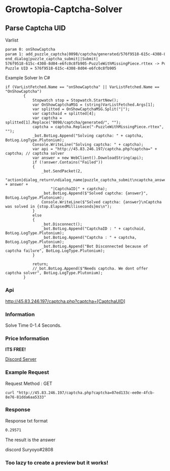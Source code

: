 # Growtopia-Captcha-Solver

## Parse Captcha UID


Varlist

```txt
param 0: onShowCaptcha
param 1: add_puzzle_captcha|0098/captcha/generated/576f9518-615c-4308-8d04-e6fc0c8fb905-PuzzleWithMissingPiece.rttex|0098/captcha/generated/576f9518-615c-4308-8d04-e6fc0c8fb905-TrimmedPuzzlePiece.rttex|ubistatic-a.akamaihd.net|200118|
end_dialog|puzzle_captcha_submit||Submit|
576f9518-615c-4308-8d04-e6fc0c8fb905-PuzzleWithMissingPiece.rttex -> Puzzle UID = 576f9518-615c-4308-8d04-e6fc0c8fb905
Puzzle UID = 576f9518-615c-4308-8d04-e6fc0c8fb905
```

Example Solver In C#
```chsarp
if (VarListFetched.Name == "onShowCaptcha" || VarListFetched.Name == "OnShowCaptcha")
        {
            Stopwatch stop = Stopwatch.StartNew();
            var OnShowCaptchaMSG = (string)VarListFetched.Args[1];
            var splitted = OnShowCaptchaMSG.Split("|");
            var captchaid = splitted[4];
            var captcha = splitted[1].Replace("0098/captcha/generated/", "");
            captcha = captcha.Replace("-PuzzleWithMissingPiece.rttex", "");
            _bot.BotLog.Append("Solving captcha: " + captcha, BotLog.LogType.Plutonium);
            Console.WriteLine("Solving captcha: " + captcha);
            var api = "http://45.83.246.197/captcha.php?captcha=" + captcha; // captcha solver
            var answer = new WebClient().DownloadString(api);
            if (!answer.Contains("Failed"))
            {
                _bot.SendPacket(2,
                    "action|dialog_return\ndialog_name|puzzle_captcha_submit\ncaptcha_answer|" + answer +
                    "|CaptchaID|" + captcha);
                _bot.BotLog.Append($"Solved captcha: {answer}", BotLog.LogType.Plutonium);
                Console.WriteLine($"Solved captcha: {answer}\nCaptcha was solved in {stop.ElapsedMilliseconds}ms\n");
            }
            else
            {
                _bot.Disconnect();
                _bot.BotLog.Append("CaptchaID : " + captchaid, BotLog.LogType.Plutonium);
                _bot.BotLog.Append("Captcha : " + captcha, BotLog.LogType.Plutonium);
                _bot.BotLog.Append("Bot Disconnected because of captcha failure", BotLog.LogType.Plutonium);
            }

            return;
            //_bot.BotLog.Append($"Needs captcha. We dont offer captcha solver", BotLog.LogType.Plutonium);
        }
```

### Api
http://45.83.246.197/captcha.php?captcha=[CaptchaUID]

### Information
Solve Time 0-1.4 Seconds.<br>


### Price Information

<strong>ITS FREE! </strong>

<a href="https://discord.gg/N4jKYcKv">Discord Server</a>


### Example Request
Request Method : GET

```curl "http://45.83.246.197/captcha.php?captcha=07ed133c-ee0e-4fcb-8e76-81dda6aa5333" ```
### Response
Response txt format
```txt
0.29571
```
The result is the answer

discord Suryoyo#2808

### Too lazy to create a preview but it works!
